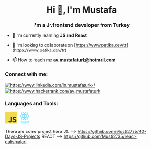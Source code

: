 <h1 align="center">Hi 👋, I'm Mustafa</h1>
<h3 align="center">I'm a Jr.frontend developer from Turkey</h3>

- 🌱 I’m currently learning **JS and React**

- 👯 I’m looking to collaborate on [https://www.patika.dev/tr](https://www.patika.dev/tr)

- 📫 How to reach me **av.mustafaturk@hotmail.com**

<h3 align="left">Connect with me:</h3>
<p align="left">
<a href="https://linkedin.com/in/https://www.linkedin.com/in/mustafaturk-/" target="blank"><img align="center" src="https://raw.githubusercontent.com/rahuldkjain/github-profile-readme-generator/master/src/images/icons/Social/linked-in-alt.svg" alt="https://www.linkedin.com/in/mustafaturk-/" height="30" width="40" /></a>
<a href="https://www.hackerrank.com/https://www.hackerrank.com/av_mustafaturk" target="blank"><img align="center" src="https://raw.githubusercontent.com/rahuldkjain/github-profile-readme-generator/master/src/images/icons/Social/hackerrank.svg" alt="https://www.hackerrank.com/av_mustafaturk" height="30" width="40" /></a>
</p>

<h3 align="left">Languages and Tools:</h3>
<p align="left"> <a href="https://developer.mozilla.org/en-US/docs/Web/JavaScript" target="_blank" rel="noreferrer"> <img src="https://raw.githubusercontent.com/devicons/devicon/master/icons/javascript/javascript-original.svg" alt="javascript" width="40" height="40"/> </a> <a href="https://reactjs.org/" target="_blank" rel="noreferrer"> <img src="https://raw.githubusercontent.com/devicons/devicon/master/icons/react/react-original-wordmark.svg" alt="react" width="40" height="40"/> </a> </p>

There are some project here 
JS.   --> https://github.com/Musti2735/40-Days-JS-Projects
REACT --> https://github.com/Musti2735/react-calismalari
